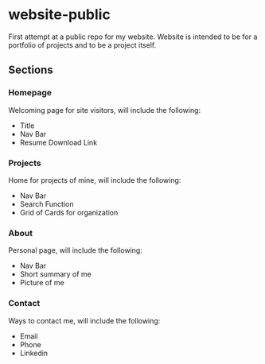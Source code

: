 # website-public
First attempt at a public repo for my website.
Website is intended to be for a portfolio of projects and to be a project itself.

## Sections
### Homepage
Welcoming page for site visitors, will include the following:
- Title
- Nav Bar
- Resume Download Link 
### Projects
Home for projects of mine, will include the following:
- Nav Bar
- Search Function
- Grid of Cards for organization
### About
Personal page, will include the following:
- Nav Bar
- Short summary of me
- Picture of me
### Contact
Ways to contact me, will include the following:
- Email
- Phone
- Linkedin
